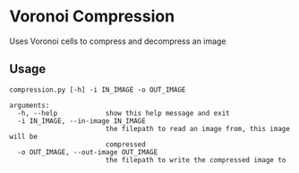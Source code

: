 # Voronoi Compression

Uses Voronoi cells to compress and decompress an image

## Usage

```
compression.py [-h] -i IN_IMAGE -o OUT_IMAGE

arguments:
  -h, --help            show this help message and exit
  -i IN_IMAGE, --in-image IN_IMAGE
                        the filepath to read an image from, this image will be
                        compressed
  -o OUT_IMAGE, --out-image OUT_IMAGE
                        the filepath to write the compressed image to
```
